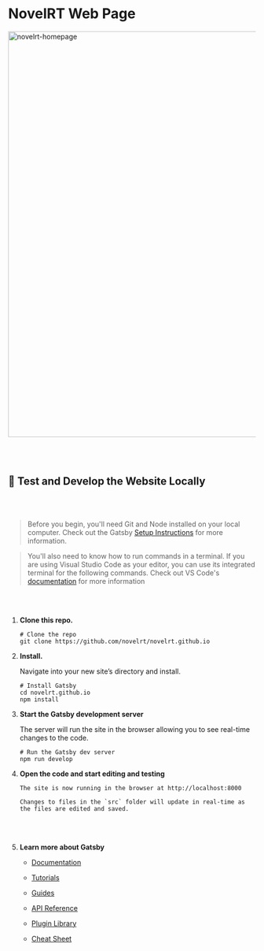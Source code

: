 # NovelRT Web Page

<img width="824" alt="novelrt-homepage" src="https://user-images.githubusercontent.com/13385801/135667926-64016c8b-63b0-4ee0-9c89-b972dff1de4a.png">

<br>&nbsp;<br>

## 🚀 Test and Develop the Website Locally

<br>&nbsp;<br>

> Before you begin, you'll need Git and Node installed on your local computer. Check out the Gatsby [Setup Instructions](https://www.gatsbyjs.org/tutorial/part-zero/) for more information.

> You'll also need to know how to run commands in a terminal. If you are using Visual Studio Code as your editor, you can use its integrated terminal for the following commands. Check out VS Code's [documentation](https://code.visualstudio.com/docs/editor/integrated-terminal) for more information

<br>&nbsp;

1.  **Clone this repo.**

    ```shell
    # Clone the repo
    git clone https://github.com/novelrt/novelrt.github.io
    ```

2.  **Install.**

    Navigate into your new site’s directory and install.

    ```shell
    # Install Gatsby
    cd novelrt.github.io
    npm install
    ```

3.  **Start the Gatsby development server**

    The server will run the site in the browser allowing you to see real-time changes to the code.

    ```shell
    # Run the Gatsby dev server
    npm run develop
    ```

4.  **Open the code and start editing and testing**

        The site is now running in the browser at http://localhost:8000

        Changes to files in the `src` folder will update in real-time as the files are edited and saved.

    <br>&nbsp;

5.  **Learn more about Gatsby**

    - [Documentation](https://www.gatsbyjs.com/docs/?utm_source=starter&utm_medium=readme&utm_campaign=minimal-starter)

    - [Tutorials](https://www.gatsbyjs.com/tutorial/?utm_source=starter&utm_medium=readme&utm_campaign=minimal-starter)

    - [Guides](https://www.gatsbyjs.com/tutorial/?utm_source=starter&utm_medium=readme&utm_campaign=minimal-starter)

    - [API Reference](https://www.gatsbyjs.com/docs/api-reference/?utm_source=starter&utm_medium=readme&utm_campaign=minimal-starter)

    - [Plugin Library](https://www.gatsbyjs.com/plugins?utm_source=starter&utm_medium=readme&utm_campaign=minimal-starter)

    - [Cheat Sheet](https://www.gatsbyjs.com/docs/cheat-sheet/?utm_source=starter&utm_medium=readme&utm_campaign=minimal-starter)
